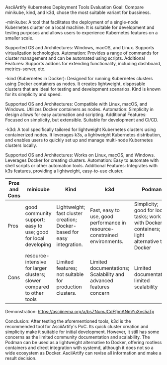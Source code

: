 AsciiArtify Kubernetes Deployment Tools Evaluation
Goal: Compare minikube, kind, and k3d, chose the most suitable variant for bussiness.

-minikube:
A tool that facilitates the deployment of a single-node Kubernetes cluster on a local machine. It is suitable for development and testing purposes and allows users to experience Kubernetes features on a smaller scale.

Supported OS and Architectures: Windows, macOS, and Linux. Supports virtualization technologies.
Automation: Provides a range of commands for cluster management and can be automated using scripts.
Additional Features: Supports addons for extending functionality, including dashboard, metrics-server, etc.

-kind (Kubernetes in Docker):
Designed for running Kubernetes clusters using Docker containers as nodes. It creates lightweight, disposable clusters that are ideal for testing and development scenarios. Kind is known for its simplicity and speed.

Supported OS and Architectures: Compatible with Linux, macOS, and Windows. Utilizes Docker containers as nodes.
Automation: Simplicity in design allows for easy automation and scripting.
Additional Features: Focused on simplicity, but extensible. Suitable for development and CI/CD.

-k3d:
A tool specifically tailored for lightweight Kubernetes clusters using containerized nodes. It leverages k3s, a lightweight Kubernetes distribution, and enables users to quickly set up and manage multi-node Kubernetes clusters locally. 

Supported OS and Architectures: Works on Linux, macOS, and Windows. Leverages Docker for creating clusters.
Automation: Easy to automate with shell scripts or other automation tools.
Additional Features: Integrates with k3s features, providing a lightweight, easy-to-use cluster.

| Pros  and  Cons 	| minicube                                                                  	| Kind                                                                       	| k3d                                                                          	| Podman                                                                                     	|
|-----------------	|---------------------------------------------------------------------------	|----------------------------------------------------------------------------	|------------------------------------------------------------------------------	|--------------------------------------------------------------------------------------------	|
| Pros            	| good  community  support; easy to use; good for local developing          	| Lightweight;  fast cluster  creation;  Docker-based for easy  integration. 	| Fast, easy to use,  good performance in  resource-constrained  environments. 	| Simplicity; good for local tasks; work with Docker containers; light alternative to Docker 	|
| Cons            	| resource-intensive for larger  clusters;  slower compared  to other tools 	| Limited  features;  not suitable  for production  clusters.                	| Limited  documentations; Scalability and advanced features concern           	| Limited  documentation limited scalability                                                 	|

Demonstration:
https://asciinema.org/a/bsZNumJCdFfjmANmYuXvs5aTg

Conclusion:
After testing the aforementioned tools, k3d is the recommended tool for AsciiArtify's PoC. Its quick cluster creation and simplicity make it suitable for initial development. However, it still has some concerns as the limited community documentation and scalability.
The Podman can be used as a lightweight alternative to Docker, offering rootless containers and direct integration with systemd, although it does not so a wide ecosystem as Docker. 
AsciiArtify can revise all information and make a result decision.


